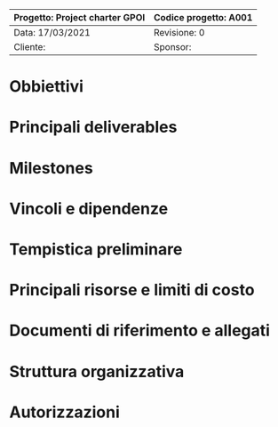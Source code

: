 | Progetto: Project charter GPOI | Codice progetto: A001 |
| ------------- | ------------- |
| Data: 17/03/2021  | Revisione: 0 |
| Cliente:  | Sponsor:  |

# Obbiettivi
# Principali deliverables
# Milestones
# Vincoli e dipendenze
# Tempistica preliminare
# Principali risorse e limiti di costo
# Documenti di riferimento e allegati
# Struttura organizzativa
# Autorizzazioni
